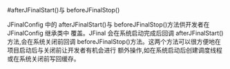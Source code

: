 #afterJFinalStart()与 beforeJFinalStop()

JFinalConfig 中的 afterJFinalStart()与 beforeJFinalStop()方法供开发者在 JFinalConfig 继承类中 覆盖。JFinal 会在系统启动完成后回调 afterJFinalStart()方法,会在系统关闭前回调 beforeJFinalStop()方法。这两个方法可以很方便地在项目启动后与关闭前让开发者有机会进行 额外操作,如在系统启动后创建调度线程或在系统关闭前写回缓存。
